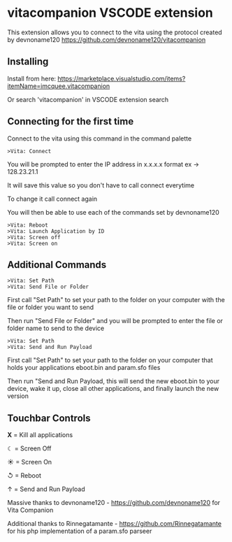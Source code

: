 # vitacompanion VSCODE extension

This extension allows you to connect to the vita using the protocol created by devnoname120 https://github.com/devnoname120/vitacompanion

## Installing

Install from here: https://marketplace.visualstudio.com/items?itemName=imcquee.vitacompanion

Or search 'vitacompanion' in VSCODE extension search

## Connecting for the first time

Connect to the vita using this command in the command palette
```
>Vita: Connect
```

You will be prompted to enter the IP address in x.x.x.x format ex -> 128.23.21.1

It will save this value so you don't have to call connect everytime

To change it call connect again

You will then be able to use each of the commands set by devnoname120
```
>Vita: Reboot
>Vita: Launch Application by ID
>Vita: Screen off
>Vita: Screen on
```

## Additional Commands

```
>Vita: Set Path
>Vita: Send File or Folder
```
First call "Set Path" to set your path to the folder on your computer with the file or folder you want to send

Then run "Send File or Folder" and you will be prompted to enter the file or folder name to send to the device

```
>Vita: Set Path
>Vita: Send and Run Payload
```

First call "Set Path" to set your path to the folder on your computer that holds your applications eboot.bin and param.sfo files

Then run "Send and Run Payload, this will send the new eboot.bin to your device, wake it up, close all other applications, and finally launch the new version

## Touchbar Controls

**X** = Kill all applications

☾ = Screen Off

☀ = Screen On

↺ = Reboot

↑ = Send and Run Payload


Massive thanks to devnoname120 - https://github.com/devnoname120 for Vita Companion

Additional thanks to Rinnegatamante - https://github.com/Rinnegatamante for his php implementation of a param.sfo parseer
